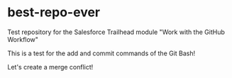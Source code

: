 # best-repo-ever
Test repository for the Salesforce Trailhead module "Work with the GitHub Workflow"

This is a test for the add and commit commands of the Git Bash!

Let's create a merge conflict!